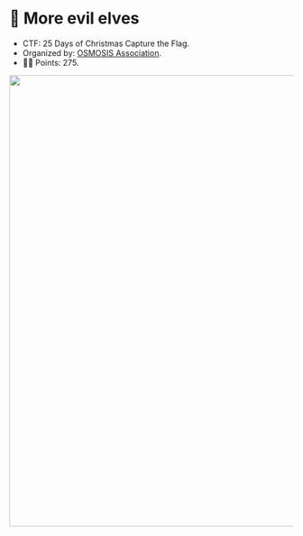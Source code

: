 # 📖 More evil elves

- CTF: 25 Days of Christmas Capture the Flag.
- Organized by: [OSMOSIS Association](https://osmosisinstitute.org/).
- 🤷‍♂️ Points: 275.

<p align="center"><img src="dino.png" width="800"></p>
